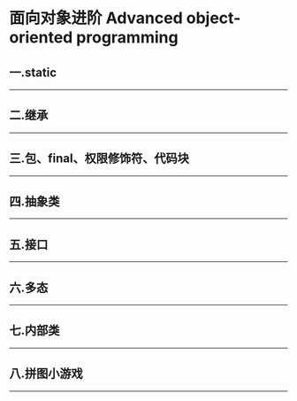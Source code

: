 # 面向对象进阶 Advanced object-oriented programming

## 一.static

---

## 二.继承

---

## 三.包、final、权限修饰符、代码块

---

## 四.抽象类

---

## 五.接口

---

## 六.多态

---

## 七.内部类

---

## 八.拼图小游戏

---